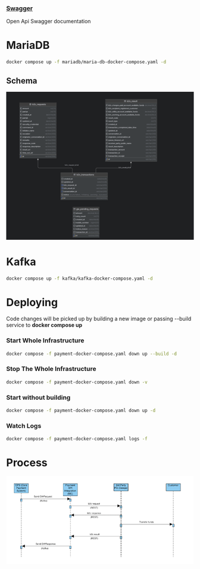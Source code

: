 ### [Swagger](http://localhost:6793/payment-api/swagger-ui/index.html)
Open Api Swagger documentation

# MariaDB
```bash
docker compose up -f mariadb/maria-db-docker-compose.yaml -d
```

## Schema

![SQL database schema](docs/database_schema.png)


# Kafka
```bash
docker compose up -f kafka/kafka-docker-compose.yaml -d
```


# Deploying

Code changes will be picked up by building a new image or passing --build service to **docker compose up**

### Start Whole Infrastructure
```bash
docker compose -f payment-docker-compose.yaml down up --build -d
```

### Stop The Whole Infrastructure
```bash
docker compose -f payment-docker-compose.yaml down -v 
```

### Start without building
```bash
docker compose -f payment-docker-compose.yaml down up -d
```

### Watch Logs
```bash
docker compose -f payment-docker-compose.yaml logs -f
```

# Process
![Transaction Process Flow](docs/sequence_diagram.png)
